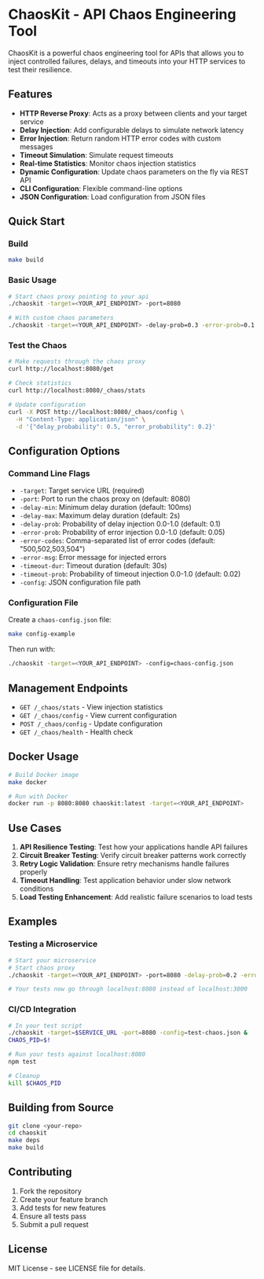 # ChaosKit - API Chaos Engineering Tool

ChaosKit is a powerful chaos engineering tool for APIs that allows you to inject controlled failures, delays, and timeouts into your HTTP services to test their resilience.

## Features

- **HTTP Reverse Proxy**: Acts as a proxy between clients and your target service
- **Delay Injection**: Add configurable delays to simulate network latency
- **Error Injection**: Return random HTTP error codes with custom messages
- **Timeout Simulation**: Simulate request timeouts
- **Real-time Statistics**: Monitor chaos injection statistics
- **Dynamic Configuration**: Update chaos parameters on the fly via REST API
- **CLI Configuration**: Flexible command-line options
- **JSON Configuration**: Load configuration from JSON files

## Quick Start

### Build

```bash
make build
```

### Basic Usage

```bash
# Start chaos proxy pointing to your api 
./chaoskit -target=<YOUR_API_ENDPOINT> -port=8080

# With custom chaos parameters
./chaoskit -target=<YOUR_API_ENDPOINT> -delay-prob=0.3 -error-prob=0.1 -port=8080
```

### Test the Chaos

```bash
# Make requests through the chaos proxy
curl http://localhost:8080/get

# Check statistics
curl http://localhost:8080/_chaos/stats

# Update configuration
curl -X POST http://localhost:8080/_chaos/config \
  -H "Content-Type: application/json" \
  -d '{"delay_probability": 0.5, "error_probability": 0.2}'
```

## Configuration Options

### Command Line Flags

- `-target`: Target service URL (required)
- `-port`: Port to run the chaos proxy on (default: 8080)
- `-delay-min`: Minimum delay duration (default: 100ms)
- `-delay-max`: Maximum delay duration (default: 2s)
- `-delay-prob`: Probability of delay injection 0.0-1.0 (default: 0.1)
- `-error-prob`: Probability of error injection 0.0-1.0 (default: 0.05)
- `-error-codes`: Comma-separated list of error codes (default: "500,502,503,504")
- `-error-msg`: Error message for injected errors
- `-timeout-dur`: Timeout duration (default: 30s)
- `-timeout-prob`: Probability of timeout injection 0.0-1.0 (default: 0.02)
- `-config`: JSON configuration file path

### Configuration File

Create a `chaos-config.json` file:

```bash
make config-example
```

Then run with:

```bash
./chaoskit -target=<YOUR_API_ENDPOINT> -config=chaos-config.json
```

## Management Endpoints

- `GET /_chaos/stats` - View injection statistics
- `GET /_chaos/config` - View current configuration
- `POST /_chaos/config` - Update configuration
- `GET /_chaos/health` - Health check

## Docker Usage

```bash
# Build Docker image
make docker

# Run with Docker
docker run -p 8080:8080 chaoskit:latest -target=<YOUR_API_ENDPOINT>
```

## Use Cases

1. **API Resilience Testing**: Test how your applications handle API failures
2. **Circuit Breaker Testing**: Verify circuit breaker patterns work correctly
3. **Retry Logic Validation**: Ensure retry mechanisms handle failures properly
4. **Timeout Handling**: Test application behavior under slow network conditions
5. **Load Testing Enhancement**: Add realistic failure scenarios to load tests

## Examples

### Testing a Microservice

```bash
# Start your microservice
# Start chaos proxy
./chaoskit -target=<YOUR_API_ENDPOINT> -port=8080 -delay-prob=0.2 -error-prob=0.1

# Your tests now go through localhost:8080 instead of localhost:3000
```

### CI/CD Integration

```bash
# In your test script
./chaoskit -target=$SERVICE_URL -port=8080 -config=test-chaos.json &
CHAOS_PID=$!

# Run your tests against localhost:8080
npm test

# Cleanup
kill $CHAOS_PID
```

## Building from Source

```bash
git clone <your-repo>
cd chaoskit
make deps
make build
```

## Contributing

1. Fork the repository
2. Create your feature branch
3. Add tests for new features
4. Ensure all tests pass
5. Submit a pull request

## License

MIT License - see LICENSE file for details.